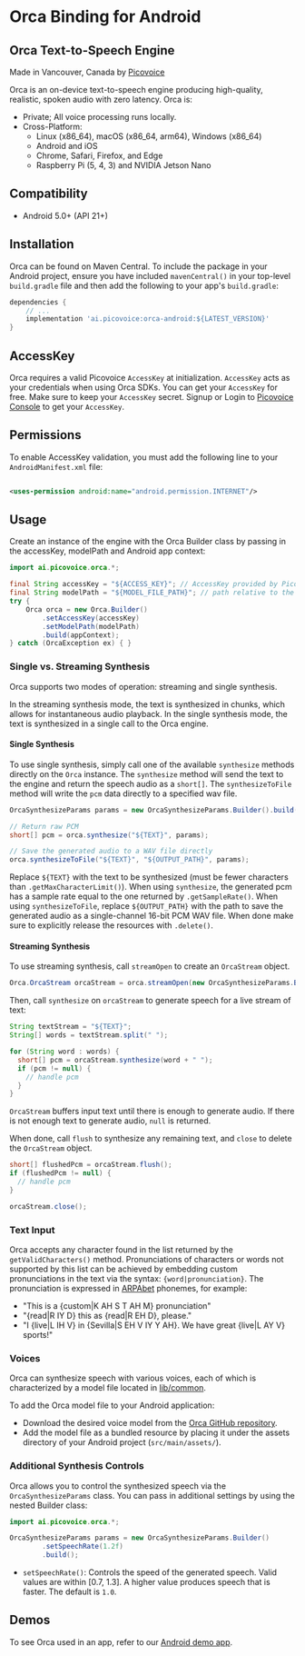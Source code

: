 # Orca Binding for Android

## Orca Text-to-Speech Engine

Made in Vancouver, Canada by [Picovoice](https://picovoice.ai)

Orca is an on-device text-to-speech engine producing high-quality, realistic, spoken audio with zero latency. Orca is:

- Private; All voice processing runs locally.
- Cross-Platform:
    - Linux (x86_64), macOS (x86_64, arm64), Windows (x86_64)
    - Android and iOS
    - Chrome, Safari, Firefox, and Edge
    - Raspberry Pi (5, 4, 3) and NVIDIA Jetson Nano

## Compatibility

- Android 5.0+ (API 21+)

## Installation

Orca can be found on Maven Central. To include the package in your Android project, ensure you have
included `mavenCentral()` in your top-level `build.gradle` file and then add the following to your app's `build.gradle`:

```groovy
dependencies {
    // ...
    implementation 'ai.picovoice:orca-android:${LATEST_VERSION}'
}
```

## AccessKey

Orca requires a valid Picovoice `AccessKey` at initialization. `AccessKey` acts as your credentials when using Orca
SDKs. You can get your `AccessKey` for free. Make sure to keep your `AccessKey` secret.
Signup or Login to [Picovoice Console](https://console.picovoice.ai/) to get your `AccessKey`.

## Permissions

To enable AccessKey validation, you must add the following line to your `AndroidManifest.xml` file:

```xml

<uses-permission android:name="android.permission.INTERNET"/>
```

## Usage

Create an instance of the engine with the Orca Builder class by passing in the accessKey, modelPath and Android app
context:

```java
import ai.picovoice.orca.*;

final String accessKey = "${ACCESS_KEY}"; // AccessKey provided by Picovoice Console (https://console.picovoice.ai/)
final String modelPath = "${MODEL_FILE_PATH}"; // path relative to the assets folder or absolute path to file (`.pv`) on device
try {
    Orca orca = new Orca.Builder()
        .setAccessKey(accessKey)
        .setModelPath(modelPath)
        .build(appContext);
} catch (OrcaException ex) { }
```

### Single vs. Streaming Synthesis

Orca supports two modes of operation: streaming and single synthesis.

In the streaming synthesis mode, the text is synthesized in chunks, which allows for instantaneous audio playback. In
the single synthesis mode, the text is synthesized in a single call to the Orca engine.

#### Single Synthesis

To use single synthesis, simply call one of the available `synthesize` methods directly on the `Orca` instance.
The `synthesize` method will send
the text to the engine and return the speech audio as a `short[]`. The `synthesizeToFile` method will write the `pcm`
data directly to a specified wav file.

```java
OrcaSynthesizeParams params = new OrcaSynthesizeParams.Builder().build();

// Return raw PCM
short[] pcm = orca.synthesize("${TEXT}", params);

// Save the generated audio to a WAV file directly
orca.synthesizeToFile("${TEXT}", "${OUTPUT_PATH}", params);
```

Replace `${TEXT}` with the text to be synthesized (must be fewer characters than `.getMaxCharacterLimit()`). When
using `synthesize`, the generated pcm has a sample rate equal to the one returned by `.getSampleRate()`. When
using `synthesizeToFile`, replace `${OUTPUT_PATH}` with the path to save the generated audio as a single-channel 16-bit
PCM WAV file. When done make sure to explicitly release the resources with `.delete()`.

#### Streaming Synthesis

To use streaming synthesis, call `streamOpen` to create an `OrcaStream` object.

```java
Orca.OrcaStream orcaStream = orca.streamOpen(new OrcaSynthesizeParams.Builder().build());
```

Then, call `synthesize` on `orcaStream` to generate speech for a live stream of text:

```java
String textStream = "${TEXT}";
String[] words = textStream.split(" ");

for (String word : words) {
  short[] pcm = orcaStream.synthesize(word + " ");
  if (pcm != null) {
    // handle pcm
  }
}
```

`OrcaStream` buffers input text until there is enough to generate audio. If there is not enough text to generate
audio, `null` is returned.

When done, call `flush` to synthesize any remaining text, and `close` to delete the `OrcaStream` object.

```java
short[] flushedPcm = orcaStream.flush();
if (flushedPcm != null) {
  // handle pcm
}

orcaStream.close();
```

### Text Input

Orca accepts any character found in the list returned by the `getValidCharacters()` method.
Pronunciations of characters or words not supported by this list can be achieved by embedding custom pronunciations in
the text via the syntax: `{word|pronunciation}`. The pronunciation is expressed
in [ARPAbet](https://en.wikipedia.org/wiki/ARPABET) phonemes, for example:

- "This is a {custom|K AH S T AH M} pronunciation"
- "{read|R IY D} this as {read|R EH D}, please."
- "I {live|L IH V} in {Sevilla|S EH V IY Y AH}. We have great {live|L AY V} sports!"

### Voices

Orca can synthesize speech with various voices, each of which is characterized by a model file located
in [lib/common](../../lib/common).

To add the Orca model file to your Android application:

- Download the desired voice model from the [Orca GitHub repository](../../lib/common).
- Add the model file as a bundled resource by placing it under the assets directory of your Android
  project (`src/main/assets/`).

### Additional Synthesis Controls

Orca allows you to control the synthesized speech via the `OrcaSynthesizeParams` class. You can pass in additional
settings by using the nested Builder class:

```java
import ai.picovoice.orca.*;

OrcaSynthesizeParams params = new OrcaSynthesizeParams.Builder()
        .setSpeechRate(1.2f)
        .build();
```

- `setSpeechRate()`: Controls the speed of the generated speech. Valid values are within [0.7, 1.3]. A higher value
  produces speech that is faster. The default is `1.0`.

## Demos

To see Orca used in an app, refer to our [Android demo app](../../demo/android/OrcaDemo).
